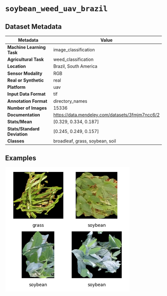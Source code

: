 
# `soybean_weed_uav_brazil`

## Dataset Metadata

| Metadata | Value |
| --- | --- |
| **Machine Learning Task** | image_classification |
| **Agricultural Task** | weed_classification |
| **Location** | Brazil, South America |
| **Sensor Modality** | RGB |
| **Real or Synthetic** | real |
| **Platform** | uav |
| **Input Data Format** | tif |
| **Annotation Format** | directory_names |
| **Number of Images** | 15336 |
| **Documentation** | https://data.mendeley.com/datasets/3fmjm7ncc6/2 |
| **Stats/Mean** | [0.329, 0.334, 0.187] |
| **Stats/Standard Deviation** | [0.245, 0.249, 0.157] |
| **Classes** | broadleaf, grass, soybean, soil |


## Examples

![Example Images for soybean_weed_uav_brazil](https://github.com/Project-AgML/AgML/blob/main/docs/sample_images/soybean_weed_uav_brazil_examples.png)